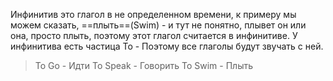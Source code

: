Инфинитив это глагол в не определенном времени, к примеру мы можем сказать, ==плыть==(Swim) - и тут не понятно, плывет он или она, просто плыть, поэтому этот глагол считается в инфинитиве.
У инфинитива есть частица To - Поэтому все глаголы будут звучать с ней. 

> To Go - Идти
> To Speak - Говорить
> To Swim - Плыть
